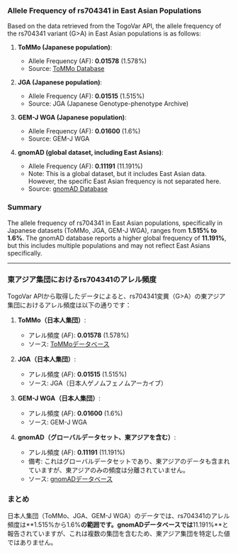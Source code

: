 ### Allele Frequency of rs704341 in East Asian Populations

Based on the data retrieved from the TogoVar API, the allele frequency of the rs704341 variant (G>A) in East Asian populations is as follows:

1. **ToMMo (Japanese population)**:  
   - Allele Frequency (AF): **0.01578** (1.578%)  
   - Source: [ToMMo Database](https://jmorp.megabank.tohoku.ac.jp/search?query=3%3A61963062)

2. **JGA (Japanese population)**:  
   - Allele Frequency (AF): **0.01515** (1.515%)  
   - Source: JGA (Japanese Genotype-phenotype Archive)

3. **GEM-J WGA (Japanese population)**:  
   - Allele Frequency (AF): **0.01600** (1.6%)  
   - Source: GEM-J WGA

4. **gnomAD (global dataset, including East Asians)**:  
   - Allele Frequency (AF): **0.11191** (11.191%)  
   - Note: This is a global dataset, but it includes East Asian data. However, the specific East Asian frequency is not separated here.  
   - Source: [gnomAD Database](https://gnomad.broadinstitute.org/variant/3-61963062-G-A?dataset=gnomad_r4)

### Summary
The allele frequency of rs704341 in East Asian populations, specifically in Japanese datasets (ToMMo, JGA, GEM-J WGA), ranges from **1.515% to 1.6%**. The gnomAD database reports a higher global frequency of **11.191%**, but this includes multiple populations and may not reflect East Asians specifically.

---

### 東アジア集団におけるrs704341のアレル頻度

TogoVar APIから取得したデータによると、rs704341変異（G>A）の東アジア集団におけるアレル頻度は以下の通りです：

1. **ToMMo（日本人集団）**:  
   - アレル頻度 (AF): **0.01578** (1.578%)  
   - ソース: [ToMMoデータベース](https://jmorp.megabank.tohoku.ac.jp/search?query=3%3A61963062)

2. **JGA（日本人集団）**:  
   - アレル頻度 (AF): **0.01515** (1.515%)  
   - ソース: JGA（日本人ゲノムフェノムアーカイブ）

3. **GEM-J WGA（日本人集団）**:  
   - アレル頻度 (AF): **0.01600** (1.6%)  
   - ソース: GEM-J WGA

4. **gnomAD（グローバルデータセット、東アジアを含む）**:  
   - アレル頻度 (AF): **0.11191** (11.191%)  
   - 備考: これはグローバルデータセットであり、東アジアのデータも含まれていますが、東アジアのみの頻度は分離されていません。  
   - ソース: [gnomADデータベース](https://gnomad.broadinstitute.org/variant/3-61963062-G-A?dataset=gnomad_r4)

### まとめ
日本人集団（ToMMo、JGA、GEM-J WGA）のデータでは、rs704341のアレル頻度は**1.515%から1.6%**の範囲です。gnomADデータベースでは**11.191%**と報告されていますが、これは複数の集団を含むため、東アジア集団を特定した値ではありません。

